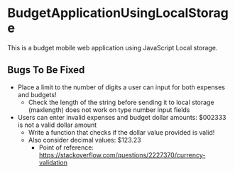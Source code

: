 # BudgetApplicationUsingLocalStorage
This is a budget mobile web application using JavaScript Local storage.

## Bugs To Be Fixed
* Place a limit to the number of digits a user can input for both expenses and budgets!
    * Check the length of the string before sending it to local storage (maxlength) does not work on type number input fields
* Users can enter invalid expenses and budget dollar amounts: $002333 is not a valid dollar amount
    * Write a function that checks if the dollar value provided is valid!
    * Also consider decimal values: $123.23
        * Point of reference: https://stackoverflow.com/questions/2227370/currency-validation